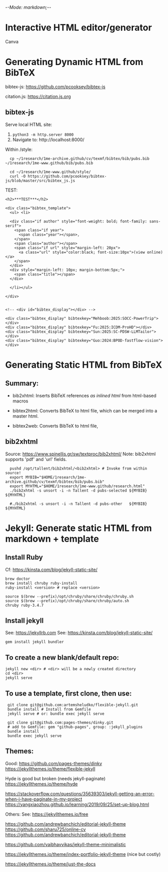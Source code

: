 -*-Mode: markdown;-*-

<meta name="robots" content="noindex, nofollow">

Interactive HTML editor/generator
=============================================================================

  Canva


Generating Dynamic HTML from BibTeX
=============================================================================

bibtex-js: https://github.com/pcooksey/bibtex-js

citation.js: https://citation.js.org


bibtex-js
----------------------------------------

Serve local HTML site:
  1. `python3 -m http.server 8000`
  2. Navigate to: http://localhost:8000/
  

Within <www>/style:
```
  cp ~/1research/1me-archive.github/cv/texmf/bibtex/bib/pubs.bib ~/1research/1me-www.github/bib/pubs.bib
  
  cd ~/1research/1me-www.github/style/
  curl -O https://github.com/pcooksey/bibtex-js/blob/master/src/bibtex_js.js
```

TEST:
```
<h2>***TEST***</h2>

<div class="bibtex_template">
  <ul> <li>

  <div class="if author" style="font-weight: bold; font-family: sans-serif">
    <span class="if year">
      <span class="year"></span>, 
    </span>
    <span class="author"></span>
    <span class="if url" style="margin-left: 20px">
      <a class="url" style="color:black; font-size:10px">(view online)</a>
    </span>
  </div>
  <div style="margin-left: 10px; margin-bottom:5px;">
    <span class="title"></span>
  </div>

  </li></ul>

</div>


<!-- <div id="bibtex_display"></div> -->

<div class="bibtex_display" bibtexkey="Mehboob:2025:SOCC-PowerTrip"></div>
<div class="bibtex_display" bibtexkey="Fu:2025:ICDM-ProHD"></div>
<div class="bibtex_display" bibtexkey="Sun:2025:SC-PDSW-LLMTailor"></div>
<div class="bibtex_display" bibtexkey="Guo:2024:BPOD-fastflow-vision"></div>

```


Generating Static HTML from BibTeX
=============================================================================

Summary:
----------------------------------------
- bib2xhtml:
  Inserts BibTeX references *as inlined html* from html-based macros

- bibtex2html:
  Converts BibTeX to html file, which can be merged into a master html.

- bibtex2web:
  Converts BibTeX to html file, 


bib2xhtml
----------------------------------------
  Source: https://www.spinellis.gr/sw/textproc/bib2xhtml/
  Note: bib2xhtml supports 'pdf' and 'url' fields.
  
```
  pushd /opt/tallent/bib2xhtml/<bib2xhtml> # Invoke from within source!
  export MYBIB="$HOME/1research/1me-archive.github/cv/texmf/bibtex/bib/pubs.bib"
  export MYHTML="$HOME/1research/1me-www.github/research.html"
  ./bib2xhtml -s unsort -i -n Tallent -d pubs-selected ${MYBIB} ${MYHTML}

  #./bib2xhtml -s unsort -i -n Tallent -d pubs-other   ${MYBIB} ${MYHTML}
```


Jekyll: Generate static HTML from markdown + template
=============================================================================

Install Ruby
----------------------------------------

Cf: https://kinsta.com/blog/jekyll-static-site/

  ```
  brew doctor
  brew install chruby ruby-install
  ruby-install <version> # replace <version>
  
  source $(brew --prefix)/opt/chruby/share/chruby/chruby.sh
  source $(brew --prefix)/opt/chruby/share/chruby/auto.sh
  chruby ruby-3.4.7
  ```

Install jekyll
----------------------------------------
  See: https://jekyllrb.com
  See: https://kinsta.com/blog/jekyll-static-site/

  `gem install jekyll bundler`
  


To create a new blank/default repo:
----------------------------------------

  ```
  jekyll new <dir> # <dir> will be a newly created directory
  cd <dir>
  jekyll serve
  ```

To use a template, first clone, then use:
----------------------------------------

 ```
  git clone git@github.com:artemsheludko/flexible-jekyll.git
  bundle install # Install from Gemfile
  jekyll serve # or: bundle exec jekyll serve
  
  git clone git@github.com:pages-themes/dinky.git
  # add to Gemfile: gem "github-pages", group: :jekyll_plugins
  bundle install
  bundle exec jekyll serve
  ```

Themes:
----------------------------------------

Good:
  https://github.com/pages-themes/dinky
  https://jekyllthemes.io/theme/flexible-jekyll


Hyde is good but broken (needs jekyll-paginate)
  https://jekyllthemes.io/theme/hyde 

  https://stackoverflow.com/questions/35639303/jekyll-getting-an-error-when-i-have-paginate-in-my-project
  https://yangxiaozhou.github.io/learning/2019/09/25/set-up-blog.html

Others: 
  See: https://jekyllthemes.io/free

  https://github.com/andrewbanchich/editorial-jekyll-theme
  https://github.com/sharu725/online-cv
  https://github.com/andrewbanchich/editorial-jekyll-theme

  https://github.com/vaibhavvikas/jekyll-theme-minimalistic

  https://jekyllthemes.io/theme/index-portfolio-jekyll-theme (nice but costly)

  https://jekyllthemes.io/theme/just-the-docs

